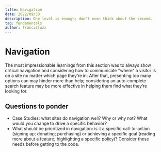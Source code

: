 ```yaml
---
title: Navigation
date: 2022/09/30
description: One level is enough; don't even think about the second.
tag: fundamentals
author: francisfuzz
---
```


# Navigation

The most impressionable learnings from this section was to always show critical navigation and considering how to communicate "where" a visitor is on a site no matter which page they're in. After that, presenting too many options can may hinder more than help; considering an auto-complete search feature may be more effective in helping them find what they're looking for.

## Questions to ponder

- Case Studies: what sites do navigation well? Why or why not? What would you change to drive a specific behavior?
- What should be prioritized in navigation: is it a specific call-to-action (signing up; donating; purchasing) or achieving a specific goal (reading more about a feature; highlighting a specific policy)? Consider those needs before getting to the code.